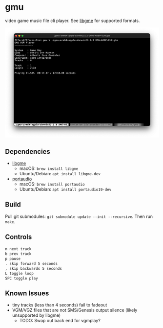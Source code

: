 # gmu
video game music file cli player. See [libgme](https://github.com/mcfiredrill/libgme) for supported formats.

![screenshot](Screenshot-2024-02-21.png)

## Dependencies
- [libgme](https://github.com/mcfiredrill/libgme)
    - macOS: `brew install libgme`
    - Ubuntu/Debian: `apt install libgme-dev`
- [portaudio](https://www.portaudio.com/)
    - macOS: `brew install portaudio`
    - Ubuntu/Debian: `apt install portaudio19-dev`

## Build
Pull git submodules: `git submodule update --init --recursive`. Then run `make`.

## Controls
```
n next track
b prev track
p pause
. skip forward 5 seconds
, skip backwards 5 seconds
L toggle loop
SPC toggle play
```

## Known Issues
- tiny tracks (less than 4 seconds) fail to fadeout
- VGM/VGZ files that are not SMS/Genesis output silence (likely unsupported by libgme)
    - TODO: Swap out back end for vgmplay?

